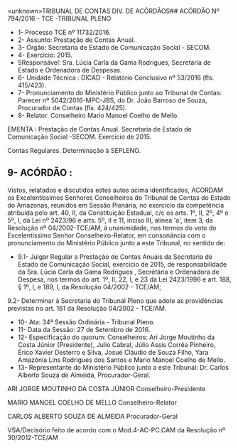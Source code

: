 &lt;unknown&gt;TRIBUNAL DE CONTAS DIV. DE ACÓRDÃOS## ACÓRDÃO Nº 794/2016 - TCE -TRIBUNAL PLENO

- 1- Processo TCE nº 11732/2016.
- 2- Assunto: Prestação de Contas Anual.
- 3- Órgão: Secretaria de Estado de Comunicação Social - SECOM.
- 4- Exercício: 2015.
- 5Responsável:  Sra.  Lúcia  Carla  da  Gama  Rodrigues, Secretária  de  Estado  e Ordenadora de Despesas.
- 6- Unidade Técnica : DICAD - Relatório Conclusivo nº 53/2016 (fls. 415/423).
- 7-  Pronunciamento  do Ministério Público  junto  ao Tribunal  de Contas: Parecer  nº 5042/2016-MPC-JBS,  do  Dr.  João  Barroso  de  Souza,  Procurador  de  Contas  (fls. 424/425).
- 8- Relator: Conselheiro Mario Manoel Coelho de Mello.

EMENTA :  Prestação  de  Contas  Anual.  Secretaria de Estado  de  Comunicação  Social -SECOM. Exercício de 2015.

Contas Regulares. Determinação à SEPLENO.

## 9- ACÓRDÃO :

Vistos, relatados e discutidos estes autos acima identificados, ACORDAM os Excelentíssimos Senhores Conselheiros do Tribunal de Contas do Estado do Amazonas, reunidos em Sessão Plenária, no exercício da competência  atribuída pelo art. 40,  II, da Constituição Estadual, c/c os arts. 1º, II, 2º, 4º e 5º, I, da Lei nº 2423/96 e arts. 5º, II e 11, inciso  III,  alínea  'a',  item  3,  da  Resolução  nº  04/2002-TCE/AM, à  unanimidade, nos termos do voto do Excelentíssimo Senhor Conselheiro-Relator, em consonância com o pronunciamento do Ministério Público junto a este Tribunal, no sentido de:

- 9.1- Julgar Regular a Prestação de Contas Anuais da Secretaria de Estado de Comunicação Social, exercício de 2015, de responsabilidade da Sra. Lúcia Carla da Gama Rodrigues , Secretária e Ordenadora de Despesa, nos termos do art. 1º, II, 22, I, e 23 da Lei 2423/1996 e art. 188, § 1º, I, e 189, I, da Resolução 04/2002 - TCE/AM;

9.2- Determinar à Secretaria do Tribunal Pleno que adote as providências previstas no art. 161 da Resolução 04/2002 - TCE/AM.

- 10- Ata: 34ª Sessão Ordinária - Tribunal Pleno.
- 11- Data da Sessão: 27 de Setembro de 2016.
- 12-  Especificação  do  quorum: Conselheiros:  Ari  Jorge  Moutinho  da  Costa  Júnior (Presidente),  Julio  Cabral,  Júlio  Assis  Corrêa  Pinheiro,  Érico  Xavier  Desterro  e  Silva, Josué Cláudio de Souza Filho, Yara Amazônia Lins Rodrigues dos Santos e Mario Manoel Coelho de Mello.
- 13-  Representante  do  Ministério  Público  junto  a  este Tribunal: Dr.  Carlos  Alberto Souza de Almeida, Procurador-Geral.

ARI JORGE MOUTINHO DA COSTA JÚNIOR Conselheiro-Presidente

MARIO MANOEL COELHO DE MELLO Conselheiro-Relator

CARLOS ALBERTO SOUZA DE ALMEIDA Procurador-Geral

VSA/Decisório feito de acordo com o Mod.4-AC-PC.CAM da Resolução nº 30/2012-TCE/AM